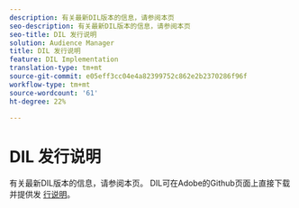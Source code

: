 ```yaml
---
description: 有关最新DIL版本的信息，请参阅本页
seo-description: 有关最新DIL版本的信息，请参阅本页
seo-title: DIL 发行说明
solution: Audience Manager
title: DIL 发行说明
feature: DIL Implementation
translation-type: tm+mt
source-git-commit: e05eff3cc04e4a82399752c862e2b2370286f96f
workflow-type: tm+mt
source-wordcount: '61'
ht-degree: 22%

---
```



# DIL 发行说明

有关最新DIL版本的信息，请参阅本页。 DIL可在Adobe的Github页面上直接下载并提供发 [行说明](https://github.com/Adobe-Marketing-Cloud/dil/releases)。

